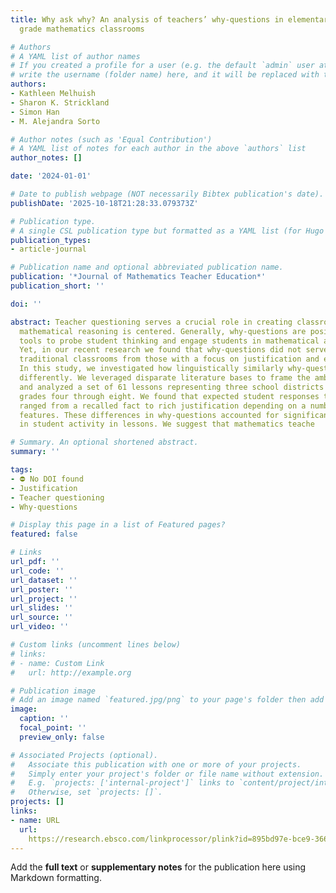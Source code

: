 ```yaml
---
title: Why ask why? An analysis of teachers’ why-questions in elementary and middle
  grade mathematics classrooms

# Authors
# A YAML list of author names
# If you created a profile for a user (e.g. the default `admin` user at `content/authors/admin/`), 
# write the username (folder name) here, and it will be replaced with their full name and linked to their profile.
authors:
- Kathleen Melhuish
- Sharon K. Strickland
- Simon Han
- M. Alejandra Sorto

# Author notes (such as 'Equal Contribution')
# A YAML list of notes for each author in the above `authors` list
author_notes: []

date: '2024-01-01'

# Date to publish webpage (NOT necessarily Bibtex publication's date).
publishDate: '2025-10-18T21:28:33.079373Z'

# Publication type.
# A single CSL publication type but formatted as a YAML list (for Hugo requirements).
publication_types:
- article-journal

# Publication name and optional abbreviated publication name.
publication: '*Journal of Mathematics Teacher Education*'
publication_short: ''

doi: ''

abstract: Teacher questioning serves a crucial role in creating classrooms where students’
  mathematical reasoning is centered. Generally, why-questions are positioned as powerful
  tools to probe student thinking and engage students in mathematical argumentation.
  Yet, in our recent research we found that why-questions did not serve to differentiate
  traditional classrooms from those with a focus on justification and explanation.
  In this study, we investigated how linguistically similarly why-questions may operate
  differently. We leveraged disparate literature bases to frame the ambiguity of why-questions
  and analyzed a set of 61 lessons representing three school districts and spanning
  grades four through eight. We found that expected student responses to why-questions
  ranged from a recalled fact to rich justification depending on a number of contextual
  features. These differences in why-questions accounted for significant variation
  in student activity in lessons. We suggest that mathematics teache

# Summary. An optional shortened abstract.
summary: ''

tags:
- ⛔ No DOI found
- Justification
- Teacher questioning
- Why-questions

# Display this page in a list of Featured pages?
featured: false

# Links
url_pdf: ''
url_code: ''
url_dataset: ''
url_poster: ''
url_project: ''
url_slides: ''
url_source: ''
url_video: ''

# Custom links (uncomment lines below)
# links:
# - name: Custom Link
#   url: http://example.org

# Publication image
# Add an image named `featured.jpg/png` to your page's folder then add a caption below.
image:
  caption: ''
  focal_point: ''
  preview_only: false

# Associated Projects (optional).
#   Associate this publication with one or more of your projects.
#   Simply enter your project's folder or file name without extension.
#   E.g. `projects: ['internal-project']` links to `content/project/internal-project/index.md`.
#   Otherwise, set `projects: []`.
projects: []
links:
- name: URL
  url: 
    https://research.ebsco.com/linkprocessor/plink?id=895bd97e-bce9-3667-b1dc-896528f311ef
---
```


Add the **full text** or **supplementary notes** for the publication here using Markdown formatting.
